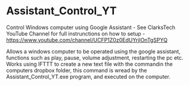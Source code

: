# Assistant_Control_YT
Control Windows computer using Google Assistant - See ClarksTech YouTube Channel for full instrunctions on how to setup - https://www.youtube.com/channel/UCFP1Z0z0EdUYrjlOnTgSPYQ

Allows a windows computer to be operated using the google assistant, functions such as play, pause, volume adjustment, restarting the pc etc. Works using IFTTT to create a new text file with the commandin the computers dropbox folder, this command is wread by the Assistant_Control_YT.exe program, and executed on the computer.
